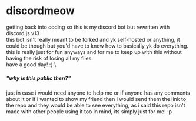 # discordmeow
getting back into coding so this is my discord bot but rewritten with discord.js v13 \
this bot isn't really meant to be forked and yk self-hosted or anything, it could be though but you'd have to know how to basically yk do everything. \
this is really just for fun anyways and for me to keep up with this without having the risk of losing all my files. \
have a good day! :) \
##### "why is this public then?"
just in case i would need anyone to help me or if anyone has any comments about it or if i wanted to show my friend then i would send them the link to the repo and they would be able to see everything, as i said this repo isn't made with other people using it too in mind, its simply just for me! :p
